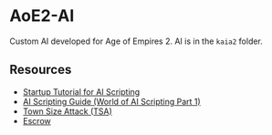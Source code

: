 # AoE2-AI

Custom AI developed for Age of Empires 2. AI is in the `kaia2` folder.

## Resources

 * [Startup Tutorial for AI Scripting](http://knixgeekout.blogspot.com/2011/01/age-of-empires-2-startup-guide-to-ai.html)
 * [AI Scripting Guide (World of AI Scripting Part 1)](http://aok.heavengames.com/cgi-bin/forums/display.cgi?action=ct&f=26,29,,30)
 * [Town Size Attack (TSA)](http://aok.heavengames.com/university/other/town-size-attack)
 * [Escrow](http://forums.aiscripters.com/viewtopic.php?f=8&t=2068&start=50#p31011)
